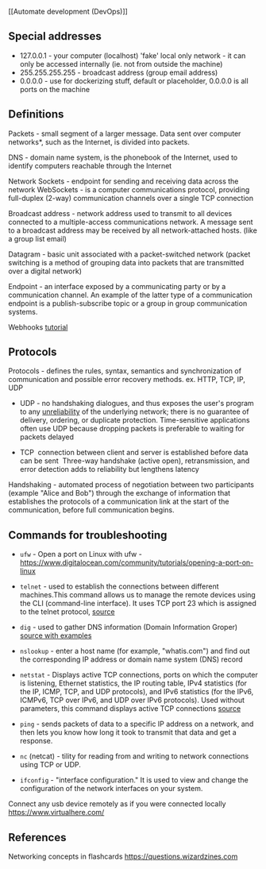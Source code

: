 [[Automate development (DevOps)]]

## Special addresses
* 127.0.0.1 - your computer (localhost) 'fake' local only network - it can only be accessed internally (ie. not from outside the machine)
* 255.255.255.255 - broadcast address (group email address)
* 0.0.0.0 - use for dockerizing stuff, default or placeholder, 0.0.0.0 is all ports on the machine

## Definitions

Packets - small segment of a larger message. Data sent over computer networks*, such as the Internet, is divided into packets. 

DNS - domain name system, is the phonebook of the Internet, used to identify computers reachable through the Internet

Network Sockets - endpoint for sending and receiving data across the network
WebSockets - is a computer communications protocol, providing full-duplex (2-way) communication channels over a single TCP connection

Broadcast address - network address used to transmit to all devices connected to a multiple-access communications network. A message sent to a broadcast address may be received by all network-attached hosts. (like a group list email)

Datagram - basic unit associated with a packet-switched network (packet switching is a method of grouping data into packets that are transmitted over a digital network)

Endpoint - an interface exposed by a communicating party or by a communication channel. An example of the latter type of a communication endpoint is a publish-subscribe topic or a group in group communication systems.

Webhooks [tutorial](https://www.youtube.com/watch?v=41NOoEz3Tzc)

## Protocols
Protocols - defines the rules, syntax, semantics and synchronization of communication and possible error recovery methods.
ex. HTTP, TCP, IP, UDP

* UDP - 
	no handshaking dialogues, and thus exposes the user's program to any [unreliability](https://en.wikipedia.org/wiki/Reliability_(computer_networking) "Reliability (computer networking)") of the underlying network; there is no guarantee of delivery, ordering, or duplicate protection.
	Time-sensitive applications often use UDP because dropping packets is preferable to waiting for packets delayed

* TCP
	 connection between client and server is established before data can be sent
	 Three-way handshake (active open), retransmission, and error detection adds to reliability but lengthens latency

Handshaking - automated process of negotiation between two participants (example "Alice and Bob") through the exchange of information that establishes the protocols of a communication link at the start of the communication, before full communication begins.

## Commands for troubleshooting
* `ufw` - Open a port on Linux with ufw - https://www.digitalocean.com/community/tutorials/opening-a-port-on-linux

* `telnet` - used to establish the connections between different machines.This command allows us to manage the remote devices using the CLI (command-line interface).  It uses TCP port 23 which is assigned to the telnet protocol, [source](https://linuxhint.com/linux-telnet-command/)

* `dig` - used to gather DNS information (Domain Information Groper) [source with examples](https://www.geeksforgeeks.org/dig-command-in-linux-with-examples/)
* `nslookup` - enter a host name (for example, "whatis.com") and find out the corresponding IP address or domain name system (DNS) record

* `netstat` - Displays active TCP connections, ports on which the computer is listening, Ethernet statistics, the IP routing table, IPv4 statistics (for the IP, ICMP, TCP, and UDP protocols), and IPv6 statistics (for the IPv6, ICMPv6, TCP over IPv6, and UDP over IPv6 protocols). Used without parameters, this command displays active TCP connections [source](https://docs.microsoft.com/en-us/windows-server/administration/windows-commands/netstat)

* `ping` - sends packets of data to a specific IP address on a network, and then lets you know how long it took to transmit that data and get a response. 

* `nc` (netcat) - tility for reading from and writing to network connections using TCP or UDP.

* `ifconfig` - "interface configuration." It is used to view and change the configuration of the network interfaces on your system.

Connect any usb device remotely as if you were connected locally
https://www.virtualhere.com/


## References
Networking concepts in flashcards
https://questions.wizardzines.com
